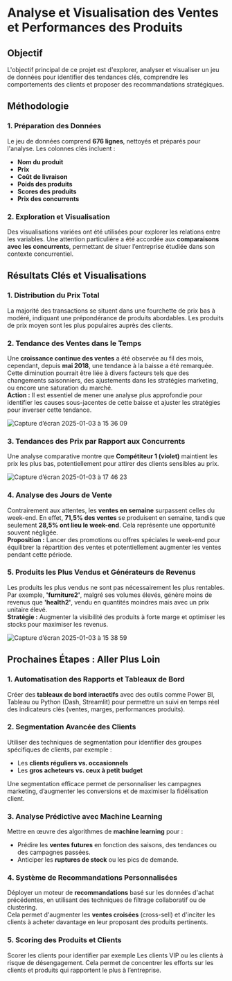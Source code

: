 # Analyse et Visualisation des Ventes et Performances des Produits

## Objectif

L'objectif principal de ce projet est d'explorer, analyser et visualiser un jeu de données pour identifier des tendances clés, comprendre les comportements des clients et proposer des recommandations stratégiques.

## Méthodologie

### 1. Préparation des Données
Le jeu de données comprend **676 lignes**, nettoyés et préparés pour l'analyse. Les colonnes clés incluent :
- **Nom du produit**
- **Prix**
- **Coût de livraison**
- **Poids des produits**
- **Scores des produits**
- **Prix des concurrents**

### 2. Exploration et Visualisation
Des visualisations variées ont été utilisées pour explorer les relations entre les variables. Une attention particulière a été accordée aux **comparaisons avec les concurrents**, permettant de situer l’entreprise étudiée dans son contexte concurrentiel.

## Résultats Clés et Visualisations

### 1. Distribution du Prix Total
La majorité des transactions se situent dans une fourchette de prix bas à modéré, indiquant une prépondérance de produits abordables. Les produits de prix moyen sont les plus populaires auprès des clients.

### 2. Tendance des Ventes dans le Temps
Une **croissance continue des ventes** a été observée au fil des mois, cependant, depuis **mai 2018**, une tendance à la baisse a été remarquée. Cette diminution pourrait être liée à divers facteurs tels que des changements saisonniers, des ajustements dans les stratégies marketing, ou encore une saturation du marché.  
**Action :** Il est essentiel de mener une analyse plus approfondie pour identifier les causes sous-jacentes de cette baisse et ajuster les stratégies pour inverser cette tendance.


![Capture d’écran 2025-01-03 à 15 36 09](https://github.com/user-attachments/assets/7b6541af-bddd-457c-9da6-f88448f0337f)


### 3. Tendances des Prix par Rapport aux Concurrents
Une analyse comparative montre que **Compétiteur 1 (violet)** maintient les prix les plus bas, potentiellement pour attirer des clients sensibles au prix.  

![Capture d’écran 2025-01-03 à 17 46 23](https://github.com/user-attachments/assets/1d59c643-b233-47b3-80e0-2e48a7015d1a)


### 4. Analyse des Jours de Vente
Contrairement aux attentes, les **ventes en semaine** surpassent celles du week-end. En effet, **71,5% des ventes** se produisent en semaine, tandis que seulement **28,5% ont lieu le week-end**. Cela représente une opportunité souvent négligée.  
**Proposition :** Lancer des promotions ou offres spéciales le week-end pour équilibrer la répartition des ventes et potentiellement augmenter les ventes pendant cette période.


### 5. Produits les Plus Vendus et Générateurs de Revenus
Les produits les plus vendus ne sont pas nécessairement les plus rentables. Par exemple, **'furniture2'**, malgré ses volumes élevés, génère moins de revenus que **'health2'**, vendu en quantités moindres mais avec un prix unitaire élevé.  
**Stratégie :** Augmenter la visibilité des produits à forte marge et optimiser les stocks pour maximiser les revenus.

![Capture d’écran 2025-01-03 à 15 38 59](https://github.com/user-attachments/assets/b49f3353-01db-4b83-81ee-ebdd50c579d2)




## Prochaines Étapes : Aller Plus Loin

### 1. Automatisation des Rapports et Tableaux de Bord
Créer des **tableaux de bord interactifs** avec des outils comme Power BI, Tableau ou Python (Dash, Streamlit) pour permettre un suivi en temps réel des indicateurs clés (ventes, marges, performances produits).

### 2. Segmentation Avancée des Clients
Utiliser des techniques de segmentation pour identifier des groupes spécifiques de clients, par exemple :
- Les **clients réguliers vs. occasionnels**
- Les **gros acheteurs vs. ceux à petit budget**

Une segmentation efficace permet de personnaliser les campagnes marketing, d’augmenter les conversions et de maximiser la fidélisation client.

### 3. Analyse Prédictive avec Machine Learning
Mettre en œuvre des algorithmes de **machine learning** pour :
- Prédire les **ventes futures** en fonction des saisons, des tendances ou des campagnes passées.
- Anticiper les **ruptures de stock** ou les pics de demande.

### 4. Système de Recommandations Personnalisées
Déployer un moteur de **recommandations** basé sur les données d'achat précédentes, en utilisant des techniques de filtrage collaboratif ou de clustering.  
Cela permet d'augmenter les **ventes croisées** (cross-sell) et d'inciter les clients à acheter davantage en leur proposant des produits pertinents.

### 5. Scoring des Produits et Clients
Scorer les clients pour identifier par exemple Les clients VIP ou les clients à risque de désengagement.
Cela permet de concentrer les efforts sur les clients et produits qui rapportent le plus à l’entreprise.

